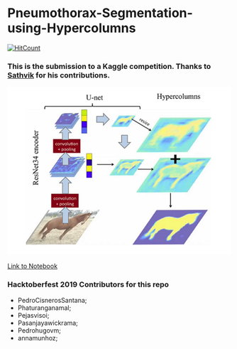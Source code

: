 # Pneumothorax-Segmentation-using-Hypercolumns
[![HitCount](http://hits.dwyl.io/ucalyptus/Pneumothorax-Segmentation-using-Hypercolumns.svg)](http://hits.dwyl.io/ucalyptus/Pneumothorax-Segmentation-using-Hypercolumns)

### This is the submission to a Kaggle competition. Thanks to [Sathvik](https://www.kaggle.com/sathvikpai) for his contributions.

![](Hypercolumns1.png)

[Link to Notebook](http://nbviewer.ipython.org/urls/raw.github.com/ucalyptus/Pneumothorax-Segmentation-using-Hypercolumns/master/hypercolumns-pneumothorax-fastai.ipynb)

###  Hacktoberfest 2019 Contributors for this repo

- PedroCisnerosSantana;
- Phaturanganamal;
- Pejasvisoi;
- Pasanjayawickrama;
- Pedrohugovm;
- annamunhoz;
